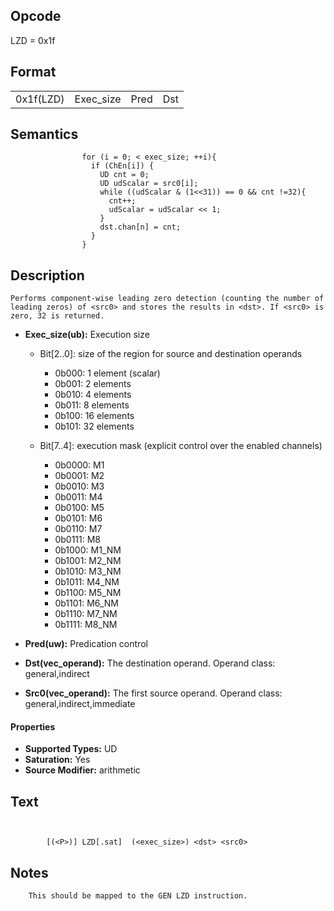  

## Opcode

  LZD = 0x1f

## Format

| | | | |
| --- | --- | --- | --- |
| 0x1f(LZD) | Exec_size | Pred | Dst | Src0 |


## Semantics




                    for (i = 0; < exec_size; ++i){
                      if (ChEn[i]) {
                        UD cnt = 0;
                        UD udScalar = src0[i];
                        while ((udScalar & (1<<31)) == 0 && cnt !=32){
                          cnt++;
                          udScalar = udScalar << 1;
                        }
                        dst.chan[n] = cnt;
                      }
                    }

## Description



    Performs component-wise leading zero detection (counting the number of leading zeros) of <src0> and stores the results in <dst>. If <src0> is zero, 32 is returned.

- **Exec_size(ub):** Execution size
 
  - Bit[2..0]: size of the region for source and destination operands
 
    - 0b000:  1 element (scalar) 
    - 0b001:  2 elements 
    - 0b010:  4 elements 
    - 0b011:  8 elements 
    - 0b100:  16 elements 
    - 0b101:  32 elements 
  - Bit[7..4]: execution mask (explicit control over the enabled channels)
 
    - 0b0000:  M1 
    - 0b0001:  M2 
    - 0b0010:  M3 
    - 0b0011:  M4 
    - 0b0100:  M5 
    - 0b0101:  M6 
    - 0b0110:  M7 
    - 0b0111:  M8 
    - 0b1000:  M1_NM 
    - 0b1001:  M2_NM 
    - 0b1010:  M3_NM 
    - 0b1011:  M4_NM 
    - 0b1100:  M5_NM 
    - 0b1101:  M6_NM 
    - 0b1110:  M7_NM 
    - 0b1111:  M8_NM
- **Pred(uw):** Predication control

- **Dst(vec_operand):** The destination operand. Operand class: general,indirect

- **Src0(vec_operand):** The first source operand. Operand class: general,indirect,immediate

#### Properties
- **Supported Types:** UD 
- **Saturation:** Yes 
- **Source Modifier:** arithmetic 


## Text
```
    

		[(<P>)] LZD[.sat]  (<exec_size>) <dst> <src0>
```



## Notes



		This should be mapped to the GEN LZD instruction.
